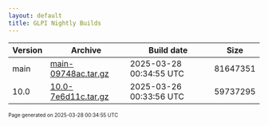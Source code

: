 ```yaml
---
layout: default
title: GLPI Nightly Builds
---
```


Version|Archive|Build date|Size
---|---|---|---
main|[main-09748ac.tar.gz](main-09748ac.tar.gz)|2025-03-28 00:34:55 UTC|81647351
10.0|[10.0-7e6d11c.tar.gz](10.0-7e6d11c.tar.gz)|2025-03-26 00:33:56 UTC|59737295

<font size="1">Page generated on 2025-03-28 00:34:55 UTC</font>
